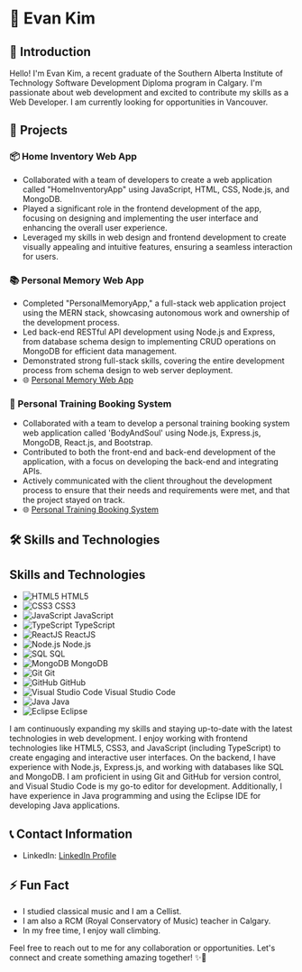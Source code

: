 # 👋 Evan Kim

## 🌟 Introduction

Hello! I'm Evan Kim, a recent graduate of the Southern Alberta Institute of Technology Software Development Diploma program in Calgary. I'm passionate about web development and excited to contribute my skills as a Web Developer. I am currently looking for opportunities in Vancouver. 

## 🚀 Projects

### 📦 Home Inventory Web App

- Collaborated with a team of developers to create a web application called "HomeInventoryApp" using JavaScript, HTML, CSS, Node.js, and MongoDB.
- Played a significant role in the frontend development of the app, focusing on designing and implementing the user interface and enhancing the overall user experience.
- Leveraged my skills in web design and frontend development to create visually appealing and intuitive features, ensuring a seamless interaction for users.

### 📚 Personal Memory Web App

- Completed "PersonalMemoryApp," a full-stack web application project using the MERN stack, showcasing autonomous work and ownership of the development process.
- Led back-end RESTful API development using Node.js and Express, from database schema design to implementing CRUD operations on MongoDB for efficient data management.
- Demonstrated strong full-stack skills, covering the entire development process from schema design to web server deployment.
- 🌐 [Personal Memory Web App](https://mern-third-frontend.web.app/)

### 💪 Personal Training Booking System

- Collaborated with a team to develop a personal training booking system web application called 'BodyAndSoul' using Node.js, Express.js, MongoDB, React.js, and Bootstrap.
- Contributed to both the front-end and back-end development of the application, with a focus on developing the back-end and integrating APIs.
- Actively communicated with the client throughout the development process to ensure that their needs and requirements were met, and that the project stayed on track.
- 🌐 [Personal Training Booking System](https://bodyandsoul.herokuapp.com/)

## 🛠️ Skills and Technologies
<div class="section">
  <h2>Skills and Technologies</h2>
  <ul>
    <li><img src="https://img.shields.io/badge/-HTML5-orange" alt="HTML5"> HTML5</li>
    <li><img src="https://img.shields.io/badge/-CSS3-blue" alt="CSS3"> CSS3</li>
    <li><img src="https://img.shields.io/badge/-JavaScript-yellow" alt="JavaScript"> JavaScript</li>
    <li><img src="https://img.shields.io/badge/-TypeScript-3178C6" alt="TypeScript"> TypeScript</li>
    <li><img src="https://img.shields.io/badge/-ReactJS-61DAFB" alt="ReactJS"> ReactJS</li>
    <li><img src="https://img.shields.io/badge/-Node.js-339933" alt="Node.js"> Node.js</li>
    <li><img src="https://img.shields.io/badge/-SQL-4479A1" alt="SQL"> SQL</li>
    <li><img src="https://img.shields.io/badge/-MongoDB-47A248" alt="MongoDB"> MongoDB</li>
    <li><img src="https://img.shields.io/badge/-Git-F05032" alt="Git"> Git</li>
    <li><img src="https://img.shields.io/badge/-GitHub-181717" alt="GitHub"> GitHub</li>
    <li><img src="https://img.shields.io/badge/-Visual%20Studio%20Code-007ACC" alt="Visual Studio Code"> Visual Studio Code</li>
    <li><img src="https://img.shields.io/badge/-Java-007396" alt="Java"> Java</li>
    <li><img src="https://img.shields.io/badge/-Eclipse-2C2255" alt="Eclipse"> Eclipse</li>
  </ul>
  <p>I am continuously expanding my skills and staying up-to-date with the latest technologies in web development. I enjoy working with frontend technologies like HTML5, CSS3, and JavaScript (including TypeScript) to create engaging and interactive user interfaces. On the backend, I have experience with Node.js, Express.js, and working with databases like SQL and MongoDB. I am proficient in using Git and GitHub for version control, and Visual Studio Code is my go-to editor for development. Additionally, I have experience in Java programming and using the Eclipse IDE for developing Java applications.</p>
</div>

## 📞 Contact Information

- LinkedIn: [LinkedIn Profile](https://www.linkedin.com/in/evan977512/)

## ⚡ Fun Fact

- I studied classical music and I am a Cellist.
- I am also a RCM (Royal Conservatory of Music) teacher in Calgary.
- In my free time, I enjoy wall climbing.

Feel free to reach out to me for any collaboration or opportunities. Let's connect and create something amazing together! ✨🚀
